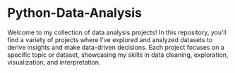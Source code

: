 # Python-Data-Analysis
Welcome to my collection of data analysis projects! In this repository, you'll find a variety of projects where I've explored and analyzed datasets to derive insights and make data-driven decisions. Each project focuses on a specific topic or dataset, showcasing my skills in data cleaning, exploration, visualization, and interpretation.
